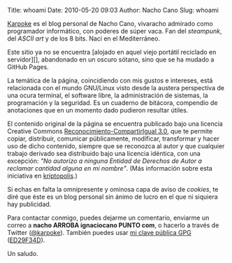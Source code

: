 Title: whoami
Date: 2010-05-20 09:03
Author: Nacho Cano
Slug: whoami


[Karpoke][] es el blog personal de Nacho Cano, vivaracho admirado como
programador informático, con poderes de súper vaca. Fan del _steampunk_, del
_ASCII art_ y de los 8 bits. Nací en el Mediterráneo.

Este sitio ya no se encuentra [alojado en aquel viejo portátil reciclado en
servidor][], abandonado en un oscuro sótano, sino que se ha mudado a GitHub
Pages.

La temática de la página, coincidiendo con mis gustos e intereses, está
relacionada con el mundo GNU/Linux visto desde la austera perspectiva de una
ocura terminal, el software libre, la administración de sistemas, la
programación y la seguridad. Es un cuaderno de bitácora, compendio de
anotaciones que en un momento dado pudieron resultar útiles.

El contenido original de la página se encuentra publicado bajo una licencia
Creative Commons [Reconocimiento-CompartirIgual 3.0][], que te permite copiar,
distribuir, comunicar públicamente, modificar, transformar y hacer uso de
dicho contenido, siempre que se reconozca al autor y que cualquier trabajo
derivado sea distribuido bajo una licencia idéntica, con una excepción: *"No
autorizo a ninguna Entidad de Derechos de Autor a reclamar cantidad alguna en
mi nombre"*. (Más información sobre esta iniciativa en [kriptopolis][].)

Si echas en falta la omnipresente y ominosa capa de aviso de _cookies_, te
diré que éste es un blog personal sin ánimo de lucro en el que ni siquiera
hay publicidad.

Para contactar conmigo, puedes dejarme un comentario, enviarme un correo a
__nacho ARROBA ignaciocano PUNTO com__, o hacerlo a través de Twitter
([@karpoke][]). También puedes usar [mi clave pública GPG][] ([ED29F34D][]).

Un saludo.

  [Karpoke]: /
    "Karpoke"
  [alojado en un viejo portátil reciclado en servidor]: {filename}/nota-mental/the-name-of-the-game.md
    "the name of the game"
  [Reconocimiento-CompartirIgual 3.0]: http://creativecommons.org/licenses/by-sa/3.0/deed.es_ES
    "Creative Commons Reconocimiento-CompartirIgual 3.0"
  [kriptopolis]: http://www.kriptopolis.com/novedades-anti-lpi
    "Kriptópolis"
  [@karpoke]: http://twitter.com/karpoke
    "@karpoke en Twitter"
  [mi clave pública GPG]: http://www.ignaciocano.com/gpg/public.asc
    "GPG public key"
  [ED29F34D]: https://pgp.mit.edu/pks/lookup?op=get&search=0x99089F3DED29F34D
    "ED29F34D"
